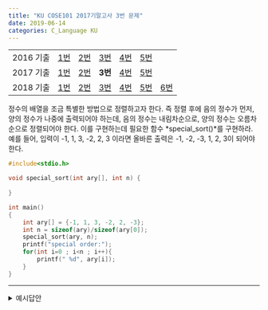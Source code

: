 ```yaml
---
title: "KU COSE101 2017기말고사 3번 문제"
date: 2019-06-14
categories: C_Language KU
---
```


| | | | | | | |
|:---------:|:---:|:---:|:---:|:---:|:---:|-----|
| 2016 기출 | [1번](https://detegice.github.io/COSE101-2016Final-Pro1) | [2번](https://detegice.github.io/COSE101-2016Final-Pro2) | [3번](https://detegice.github.io/COSE101-2016Final-Pro3) | [4번](https://detegice.github.io/COSE101-2016Final-Pro4) | [5번](https://detegice.github.io/COSE101-2016Final-Pro5) |     |
| 2017 기출 | [1번](https://detegice.github.io/COSE101-2017Final-Pro1) | [2번](https://detegice.github.io/COSE101-2017Final-Pro2) | **3번** | [4번](https://detegice.github.io/COSE101-2017Final-Pro4) | [5번](https://detegice.github.io/COSE101-2017Final-Pro5) |     |
| 2018 기출 | [1번](https://detegice.github.io/COSE101-2018Final-Pro1) | [2번](https://detegice.github.io/COSE101-2018Final-Pro2) | [3번](https://detegice.github.io/COSE101-2018Final-Pro3) | [4번](https://detegice.github.io/COSE101-2018Final-Pro4) | [5번](https://detegice.github.io/COSE101-2018Final-Pro5) | [6번](https://detegice.github.io/COSE101-2018Final-Pro6) |

정수의 배열을 조금 특별한 방법으로 정렬하고자 한다.
즉 정렬 후에 음의 정수가 먼저, 양의 정수가 나중에 출력되어야 하는데, 
음의 정수는 내림차순으로, 양의 정수는 오름차순으로 정렬되어야 한다.
이를 구현하는데 필요한 함수 *special_sort()*를 구현하라.
예를 들어, 입력이 -1, 1, 3, -2, 2, 3 이라면 올바른 출력은 -1, -2, -3, 1, 2, 3이 되어야 한다.

~~~c
#include<stdio.h>

void special_sort(int ary[], int n) {
	
}

int main()
{
	int ary[] = {-1, 1, 3, -2, 2, -3};
	int n = sizeof(ary)/sizeof(ary[0]);
	special_sort(ary, n);
	printf("special order:");
	for(int i=0 ; i<n ; i++){
		printf(" %d", ary[i]);
	}
}
~~~

***

<details><summary>예시답안</summary>

{% highlight c %}

void special_sort(int ary[], int n) {
	int neg[50], pos[50];
	int negcnt, poscnt;
	int i,j,tmp;
	
	negcnt=poscnt=0;
	for(i=0 ; i<n ; i++){
		if(ary[i]>=0){
			pos[poscnt++]=ary[i];
		} 
		else{
			neg[negcnt++]=ary[i];
		}
	}
	
	for(i=0 ; i<negcnt-1 ; i++){
		for(j=0 ; j<negcnt-1-i ; j++){
			if(neg[j]<neg[j+1]){
				tmp=neg[j];
				neg[j]=neg[j+1];
				neg[j+1]=tmp;
			}
		}
	}
	
	for(i=0 ; i<poscnt-1 ; i++){
		for(j=0 ; j<poscnt-1-i ; j++){
			if(pos[j]>pos[j+1]){
				tmp=pos[j];
				pos[j]=pos[j+1];
				pos[j+1]=tmp;
			}
		}
	}
	
	for(i=0 ; i<negcnt ; i++) ary[i]=neg[i];
	for(i=0 ; i<poscnt ; i++) ary[negcnt+i]=pos[i];
}

{% endhighlight %}

{% highlight text %}

원래 평소였다면 std::sort나 qsort를 쓰는데, 학교에서 그런거 안가르쳐줘서 ***느려터진*** bubblesort를 사용한다.
물론, 데이터의 크기가 작기 때문에 bubblesort를 써도 상관 없다.

pos와 neg 배열에 ary를 각각 나눠서 넣어준다.
그리고 각각을 내림차순, 오름차순으로 정렬하고
다시 그 값들을 ary에 넣어준다.

{% endhighlight %}
